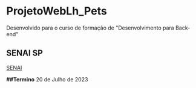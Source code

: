 # ProjetoWebLh_Pets

Desenvolvido para o curso de formação de "Desenvolvimento para Back-end"

## SENAI SP

[SENAI](https://eadnacional.cetiqt.senai.br/login/)

**##Termino**
20 de Julho de 2023

